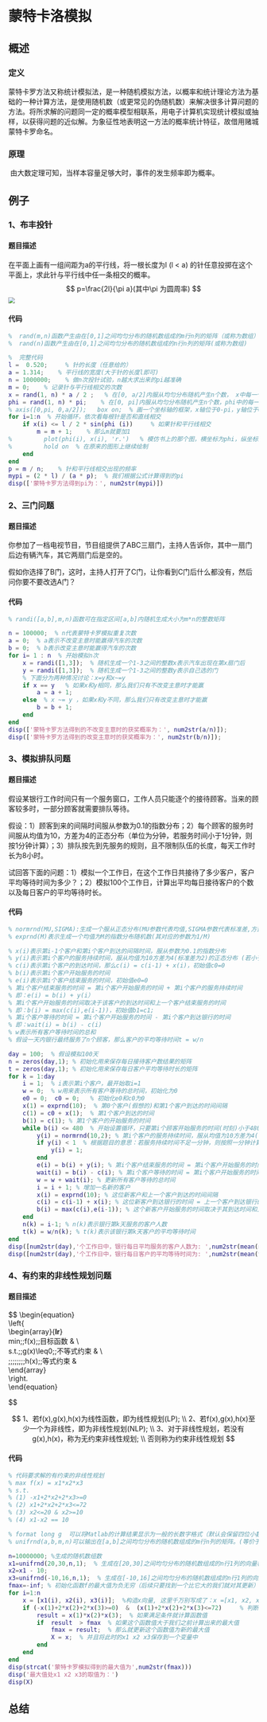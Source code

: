 # 蒙特卡洛模拟

## 概述

### 定义

​	蒙特卡罗方法又称统计模拟法，是⼀种随机模拟⽅法，以概率和统计理论方法为基础的⼀种计算⽅法，是使用随机数（或更常见的伪随机数）来解决很多计算问题的方法。将所求解的问题同⼀定的概率模型相联系，用电子计算机实现统计模拟或抽样，以获得问题的近似解。为象征性地表明这⼀方法的概率统计特征，故借用赌城蒙特卡罗命名。

### 原理

​	由大数定理可知，当样本容量足够大时，事件的发生频率即为概率。

## 例子

### 1、布丰投针

#### 题目描述

在平面上画有一组间距为a的平行线，将一根长度为l (l < a) 的针任意投掷在这个平面上，求此针与平行线中任一条相交的概率。
$$
p=\frac{2l}{\pi a}(其中\pi 为圆周率)
$$
<img src="img/AHP/M1.png" style="zoom:80%;" />

#### 代码

```matlab
%  rand(m,n)函数产生由在[0,1]之间均匀分布的随机数组成的m行n列的矩阵（或称为数组）
%  rand(n)函数产生由在[0,1]之间均匀分布的随机数组成的n行n列的矩阵(或称为数组)

%  完整代码
l =  0.520;     % 针的长度（任意给的）
a = 1.314;    % 平行线的宽度(大于针的长度l即可)
n = 1000000;    % 做n次投针试验，n越大求出来的pi越准确
m = 0;    % 记录针与平行线相交的次数
x = rand(1, n) * a / 2 ;   % 在[0, a/2]内服从均匀分布随机产生n个数， x中每一个元素表示针的中点和最近的一条平行线的距离
phi = rand(1, n) * pi;    % 在[0, pi]内服从均匀分布随机产生n个数，phi中的每一个元素表示针和最近的一条平行线的夹角
% axis([0,pi, 0,a/2]);   box on;  % 画一个坐标轴的框架，x轴位于0-pi，y轴位于0-a/2， 并打开图形的边框
for i=1:n  % 开始循环，依次看每根针是否和直线相交
    if x(i) <= l / 2 * sin(phi (i))     % 如果针和平行线相交
        m = m + 1;    % 那么m就要加1
%         plot(phi(i), x(i), 'r.')   % 模仿书上的那个图，横坐标为phi，纵坐标为x , 用红色的小点进行标记
%         hold on  % 在原来的图形上继续绘制
    end
end
p = m / n;    % 针和平行线相交出现的频率
mypi = (2 * l) / (a * p);  % 我们根据公式计算得到的pi
disp(['蒙特卡罗方法得到pi为：', num2str(mypi)])
```

### 2、三门问题

#### 题目描述

​	你参加了一档电视节目，节目组提供了ABC三扇门，主持人告诉你，其中一扇门后边有辆汽车，其它两扇门后是空的。

​	假如你选择了B门，这时，主持人打开了C门，让你看到C门后什么都没有，然后问你要不要改选A门？

#### 代码

```matlab
% randi([a,b],m,n)函数可在指定区间[a,b]内随机生成大小为m*n的整数矩阵

n = 100000;  % n代表蒙特卡罗模拟重复次数
a = 0;  % a表示不改变主意时能赢得汽车的次数
b = 0;  % b表示改变主意时能赢得汽车的次数
for i= 1 : n  % 开始模拟n次
    x = randi([1,3]);  % 随机生成一个1-3之间的整数x表示汽车出现在第x扇门后
    y = randi([1,3]);  % 随机生成一个1-3之间的整数y表示自己选的门
    % 下面分为两种情况讨论：x=y和x~=y
    if x == y   % 如果x和y相同，那么我们只有不改变主意时才能赢
        a = a + 1;
    else  % x ~= y ，如果x和y不同，那么我们只有改变主意时才能赢
        b = b + 1;
    end
end
disp(['蒙特卡罗方法得到的不改变主意时的获奖概率为：', num2str(a/n)]);
disp(['蒙特卡罗方法得到的改变主意时的获奖概率为：', num2str(b/n)]);
```

### 3、模拟排队问题

#### 题目描述

​	假设某银行工作时间只有一个服务窗口，工作人员只能逐个的接待顾客。当来的顾客较多时，一部分顾客就需要排队等待。

​	假设：1）顾客到来的间隔时间服从参数为0.1的指数分布；2）每个顾客的服务时间服从均值为10，方差为4的正态分布（单位为分钟，若服务时间小于1分钟，则按1分钟计算）；3）排队按先到先服务的规则，且不限制队伍的长度，每天工作时长为8小时。

​	试回答下面的问题：1）模拟一个工作日，在这个工作日共接待了多少客户，客户平均等待时间为多少？；2）模拟100个工作日，计算出平均每日接待客户的个数以及每日客户的平均等待时长。

#### 代码

```matlab
% normrnd(MU,SIGMA):生成一个服从正态分布(MU参数代表均值,SIGMA参数代表标准差,方差开根号是标准差)的随机数
% exprnd(M)表示生成一个均值为M的指数分布随机数(其对应的参数为1/M)

% x(i)表示第i-1个客户和第i个客户到达的间隔时间，服从参数为0.1的指数分布
% y(i)表示第i个客户的服务持续时间，服从均值为10方差为4(标准差为2)的正态分布 (若小于1则按1计算)
% c(i)表示第i个客户的到达时间，那么c(i) = c(i-1) + x(i)，初始值c0=0
% b(i)表示第i个客户开始服务的时间
% e(i)表示第i个客户结束服务的时间，初始值e0=0
% 第i个客户结束服务的时间 = 第i个客户开始服务的时间 + 第i个客户的服务持续时间
% 即：e(i) = b(i) + y(i）
% 第i个客户开始服务的时间取决于该客户的到达时间和上一个客户结束服务的时间
% 即：b(i) = max(c(i),e(i-1))，初始值b1=c1;
% 第i个客户等待的时间 = 第i个客户开始服务的时间 - 第i个客户到达银行的时间
% 即：wait(i) = b(i) - c(i)
% w表示所有客户等待时间的总和
% 假设一天内银行最终服务了n个顾客，那么客户的平均等待时间t = w/n

day = 100;  % 假设模拟100天
n = zeros(day,1); % 初始化用来保存每日接待客户数结果的矩阵
t = zeros(day,1); % 初始化用来保存每日客户平均等待时长的矩阵
for k = 1:day
    i = 1;  % i表示第i个客户，最开始取i=1
    w = 0;  % w用来表示所有客户等待的总时间，初始化为0
    e0 = 0;  c0 = 0;   % 初始化e0和c0为0
    x(1) = exprnd(10);  % 第0个客户(假想的)和第1个客户到达的时间间隔
    c(1) = c0 + x(1);  % 第1个客户到达的时间
    b(1) = c(1); % 第1个客户的开始服务的时间
    while b(i) <= 480  % 开始设置循环，只要第i个顾客开始服务的时间(时刻)小于480，就可以对其服务（银行每天工作8小时，折换为分钟就是480分钟）
        y(i) = normrnd(10,2); % 第i个客户的服务持续时间，服从均值为10方差为4(标准差为2)的正态分布
        if y(i) < 1  % 根据题目的意思：若服务持续时间不足一分钟，则按照一分钟计算
            y(i) = 1;
        end
        e(i) = b(i) + y(i); % 第i个客户结束服务的时间 = 第i个客户开始服务的时间 + 第i个客户的服务持续时间
        wait(i) = b(i) - c(i); % 第i个客户等待的时间 = 第i个客户开始服务的时间 - 第i个客户到达银行的时间
        w = w + wait(i); % 更新所有客户等待的总时间
        i = i + 1; % 增加一名新的客户
        x(i) = exprnd(10); % 这位新客户和上一个客户到达的时间间隔
        c(i) = c(i-1) + x(i); % 这位新客户到达银行的时间 = 上一个客户到达银行的时间 + 这位新客户和上一个客户到达的时间间隔
        b(i) = max(c(i),e(i-1)); % 这个新客户开始服务的时间取决于其到达时间和上一个客户结束服务的时间
    end
    n(k) = i-1; % n(k)表示银行第k天服务的客户人数
    t(k) = w/n(k); % t(k)表示该银行第k天客户的平均等待时间
end
disp([num2str(day),'个工作日中，银行每日平均服务的客户人数为: ',num2str(mean(n))])
disp([num2str(day),'个工作日中，银行每日客户的平均等待时间为: ',num2str(mean(t))])
```

### 4、有约束的非线性规划问题

#### 题目描述

$$
\begin{equation}  
\left\{  
             \begin{array}{**lr**}  
             min\;\;f(x)\;\;目标函数 &  \\  
             s.t.\;\;g(x)\leq0\;\;不等式约束 &  \\  
             \;\;\;\;\;\;\;\;h(x)\;\;等式约束 &    
             \end{array}  
\right.  
\end{equation}
$$

$$
1、若f(x),g(x),h(x)为线性函数，即为线性规划(LP); \\
2、若f(x),g(x),h(x)至少一个为非线性，即为非线性规划(NLP); \\
3、对于非线性规划，若没有g(x),h(x)，称为无约束非线性规划; \\
否则称为约束非线性规划
$$

#### 代码

```matlab
% 代码要求解的有约束的非线性规划
% max f(x) = x1*x2*x3
% s.t.
% (1) -x1+2*x2+2*x3>=0
% (2) x1+2*x2+2*x3<=72
% (3) x2<=20 & x2>=10
% (4) x1-x2 == 10

% format long g  可以将Matlab的计算结果显示为一般的长数字格式（默认会保留四位小数，或使用科学计数法）
% unifrnd(a,b,m,n)可以输出在[a,b]之间均匀分布的随机数组成的m行n列的矩阵。(等价于 a + rand(m,n)*(b-a))

n=10000000; %生成的随机数组数
x1=unifrnd(20,30,n,1);  % 生成在[20,30]之间均匀分布的随机数组成的n行1列的向量构成x1
x2=x1 - 10;
x3=unifrnd(-10,16,n,1);  % 生成在[-10,16]之间均匀分布的随机数组成的n行1列的向量构成x3
fmax=-inf; % 初始化函数f的最大值为负无穷（后续只要找到一个比它大的我们就对其更新）
for i=1:n
    x = [x1(i), x2(i), x3(i)];  %构造x向量, 这里千万别写成了：x =[x1, x2, x3]
    if (-x(1)+2*x(2)+2*x(3)>=0)  &  (x(1)+2*x(2)+2*x(3)<=72)     % 判断是否满足条件
        result = x(1)*x(2)*x(3);  % 如果满足条件就计算函数值
        if  result  > fmax  % 如果这个函数值大于我们之前计算出来的最大值
            fmax = result;  % 那么就更新这个函数值为新的最大值
            X = x;  % 并且将此时的x1 x2 x3保存到一个变量中
        end
    end
end
disp(strcat('蒙特卡罗模拟得到的最大值为',num2str(fmax)))
disp('最大值处x1 x2 x3的取值为：')
disp(X)
```

## 总结





